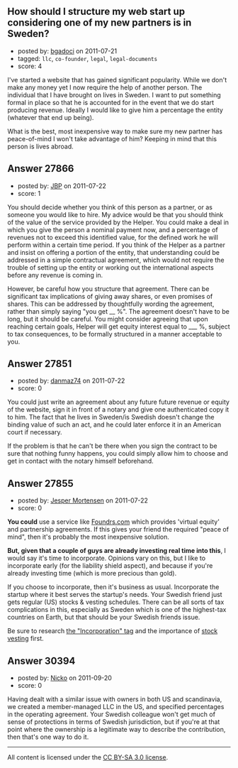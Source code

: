 ## How should I structure my web start up considering one of my new partners is in Sweden?

- posted by: [bgadoci](https://stackexchange.com/users/-1/12119-bgadoci) on 2011-07-21
- tagged: `llc`, `co-founder`, `legal`, `legal-documents`
- score: 4

I've started a website that has gained significant popularity. While we don't make any money yet I now require the help of another person. The individual that I have brought on lives in Sweden. I want to put something formal in place so that he is accounted for in the event that we do start producing revenue. Ideally I would like to give him a percentage the entity (whatever that end up being). 

What is the best, most inexpensive way to make sure my new partner has peace-of-mind  I won't take advantage of him? Keeping in mind that this person is lives abroad. 


## Answer 27866

- posted by: [JBP](https://stackexchange.com/users/-1/12175-jbp) on 2011-07-22
- score: 1

You should decide whether you think of this person as a partner, or as someone you would like to hire. My advice would be that you should think of the value of the service provided by the Helper. You could make a deal in which you give the person a nominal payment now, and a percentage of revenues not to exceed this identified value, for the defined work he will perform within a certain time period.  If you think of the Helper as a partner and insist on offering a portion of the entity, that understanding could be addressed in a simple contractual agreement, which would not require the trouble of setting up the entity or working out the international aspects before any revenue is coming in. 

However, be careful how you structure that agreement. There can be significant tax implications of giving away shares, or even promises of shares. This can be addressed by thoughtfully wording the agreement, rather than simply saying "you get __ %". The agreement doesn't have to be long, but it should be careful. You might consider agreeing that upon reaching certain goals, Helper will get equity interest equal to ___ %, subject to tax consequences, to be formally structured in a manner acceptable to you.


## Answer 27851

- posted by: [danmaz74](https://stackexchange.com/users/-1/12083-danmaz74) on 2011-07-22
- score: 0

You could just write an agreement about any future future revenue or equity of the website, sign it in front of a notary and give one authenticated copy it to him. The fact that he lives in Sweden/is Swedish doesn't change the binding value of such an act, and he could later enforce it in an American court if necessary.

If the problem is that he can't be there when you sign the contract to be sure that nothing funny happens, you could simply allow him to choose and get in contact with the notary himself beforehand.


## Answer 27855

- posted by: [Jesper Mortensen](https://stackexchange.com/users/-1/1261-jesper-mortensen) on 2011-07-22
- score: 0

<p><strong>You could</strong> use a service like <a href="http://foundrs.com/" rel="nofollow">Foundrs.com</a> which provides 'virtual equity' and partnership agreements. If this gives your friend the required "peace of mind", then it's probably the most inexpensive solution.</p>

<p><strong>But, given that a couple of guys are already investing real time into this</strong>, I would say it's time to incorporate. Opinions vary on this, but I like to incorporate early (for the liability shield aspect), and because if you're already investing time (which is more precious than gold).</p>

<p>If you choose to incorporate, then it's business as usual. Incorporate the startup where it best serves the startup's needs. Your Swedish friend just gets regular (US) stocks &amp; vesting schedules. There can be all sorts of tax complications in this, especially as Sweden which is one of the highest-tax countries on Earth, but that should be your Swedish friends issue.</p>

<p>Be sure to research <a href="http://answers.onstartups.com/questions/tagged/incorporation">the "Incorporation" tag</a> and the importance of <a href="https://encrypted.google.com/search?q=stock%20vesting%20site%3aanswers.onstartups.com" rel="nofollow">stock vesting</a> first.</p>



## Answer 30394

- posted by: [Nicko](https://stackexchange.com/users/-1/7870-nicko) on 2011-09-20
- score: 0

Having dealt with a similar issue with owners in both US and scandinavia, we created a member-managed LLC in the US, and specified percentages in the operating agreement.   Your Swedish colleague won't get much of sense of protections in terms of Swedish jurisdiction, but if you're at that point where the ownership is a legitimate way to describe the contribution, then that's one way to do it.



---

All content is licensed under the [CC BY-SA 3.0 license](https://creativecommons.org/licenses/by-sa/3.0/).
